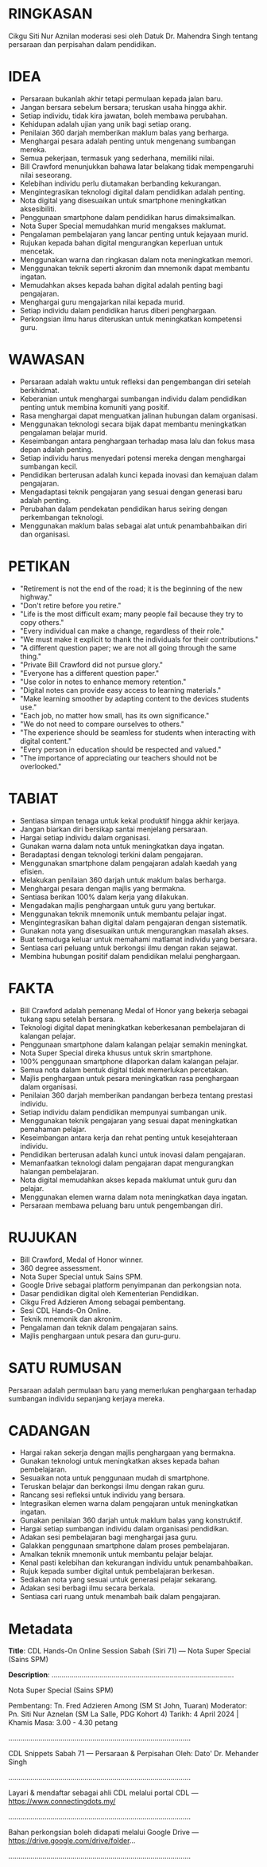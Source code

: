 # RINGKASAN
Cikgu Siti Nur Aznilan moderasi sesi oleh Datuk Dr. Mahendra Singh tentang persaraan dan perpisahan dalam pendidikan.

# IDEA
- Persaraan bukanlah akhir tetapi permulaan kepada jalan baru.
- Jangan bersara sebelum bersara; teruskan usaha hingga akhir.
- Setiap individu, tidak kira jawatan, boleh membawa perubahan.
- Kehidupan adalah ujian yang unik bagi setiap orang.
- Penilaian 360 darjah memberikan maklum balas yang berharga.
- Menghargai pesara adalah penting untuk mengenang sumbangan mereka.
- Semua pekerjaan, termasuk yang sederhana, memiliki nilai.
- Bill Crawford menunjukkan bahawa latar belakang tidak mempengaruhi nilai seseorang.
- Kelebihan individu perlu diutamakan berbanding kekurangan.
- Mengintegrasikan teknologi digital dalam pendidikan adalah penting.
- Nota digital yang disesuaikan untuk smartphone meningkatkan aksesibiliti.
- Penggunaan smartphone dalam pendidikan harus dimaksimalkan.
- Nota Super Special memudahkan murid mengakses maklumat.
- Pengalaman pembelajaran yang lancar penting untuk kejayaan murid.
- Rujukan kepada bahan digital mengurangkan keperluan untuk mencetak.
- Menggunakan warna dan ringkasan dalam nota meningkatkan memori.
- Menggunakan teknik seperti akronim dan mnemonik dapat membantu ingatan.
- Memudahkan akses kepada bahan digital adalah penting bagi pengajaran.
- Menghargai guru mengajarkan nilai kepada murid.
- Setiap individu dalam pendidikan harus diberi penghargaan.
- Perkongsian ilmu harus diteruskan untuk meningkatkan kompetensi guru.

# WAWASAN
- Persaraan adalah waktu untuk refleksi dan pengembangan diri setelah berkhidmat.
- Keberanian untuk menghargai sumbangan individu dalam pendidikan penting untuk membina komuniti yang positif.
- Rasa menghargai dapat menguatkan jalinan hubungan dalam organisasi.
- Menggunakan teknologi secara bijak dapat membantu meningkatkan pengalaman belajar murid.
- Keseimbangan antara penghargaan terhadap masa lalu dan fokus masa depan adalah penting.
- Setiap individu harus menyedari potensi mereka dengan menghargai sumbangan kecil.
- Pendidikan berterusan adalah kunci kepada inovasi dan kemajuan dalam pengajaran.
- Mengadaptasi teknik pengajaran yang sesuai dengan generasi baru adalah penting.
- Perubahan dalam pendekatan pendidikan harus seiring dengan perkembangan teknologi.
- Menggunakan maklum balas sebagai alat untuk penambahbaikan diri dan organisasi.

# PETIKAN
- "Retirement is not the end of the road; it is the beginning of the new highway."
- "Don't retire before you retire."
- "Life is the most difficult exam; many people fail because they try to copy others."
- "Every individual can make a change, regardless of their role."
- "We must make it explicit to thank the individuals for their contributions."
- "A different question paper; we are not all going through the same thing."
- "Private Bill Crawford did not pursue glory."
- "Everyone has a different question paper."
- "Use color in notes to enhance memory retention."
- "Digital notes can provide easy access to learning materials."
- "Make learning smoother by adapting content to the devices students use."
- "Each job, no matter how small, has its own significance."
- "We do not need to compare ourselves to others."
- "The experience should be seamless for students when interacting with digital content."
- "Every person in education should be respected and valued."
- "The importance of appreciating our teachers should not be overlooked."

# TABIAT
- Sentiasa simpan tenaga untuk kekal produktif hingga akhir kerjaya.
- Jangan biarkan diri bersikap santai menjelang persaraan.
- Hargai setiap individu dalam organisasi.
- Gunakan warna dalam nota untuk meningkatkan daya ingatan.
- Beradaptasi dengan teknologi terkini dalam pengajaran.
- Menggunakan smartphone dalam pengajaran adalah kaedah yang efisien.
- Melakukan penilaian 360 darjah untuk maklum balas berharga.
- Menghargai pesara dengan majlis yang bermakna.
- Sentiasa berikan 100% dalam kerja yang dilakukan.
- Mengadakan majlis penghargaan untuk guru yang bertukar.
- Menggunakan teknik mnemonik untuk membantu pelajar ingat.
- Mengintegrasikan bahan digital dalam pengajaran dengan sistematik.
- Gunakan nota yang disesuaikan untuk mengurangkan masalah akses.
- Buat temuduga keluar untuk memahami matlamat individu yang bersara.
- Sentiasa cari peluang untuk berkongsi ilmu dengan rakan sejawat.
- Membina hubungan positif dalam pendidikan melalui penghargaan.

# FAKTA
- Bill Crawford adalah pemenang Medal of Honor yang bekerja sebagai tukang sapu setelah bersara.
- Teknologi digital dapat meningkatkan keberkesanan pembelajaran di kalangan pelajar.
- Penggunaan smartphone dalam kalangan pelajar semakin meningkat.
- Nota Super Special direka khusus untuk skrin smartphone.
- 100% penggunaan smartphone dilaporkan dalam kalangan pelajar.
- Semua nota dalam bentuk digital tidak memerlukan percetakan.
- Majlis penghargaan untuk pesara meningkatkan rasa penghargaan dalam organisasi.
- Penilaian 360 darjah memberikan pandangan berbeza tentang prestasi individu.
- Setiap individu dalam pendidikan mempunyai sumbangan unik.
- Menggunakan teknik pengajaran yang sesuai dapat meningkatkan pemahaman pelajar.
- Keseimbangan antara kerja dan rehat penting untuk kesejahteraan individu.
- Pendidikan berterusan adalah kunci untuk inovasi dalam pengajaran.
- Memanfaatkan teknologi dalam pengajaran dapat mengurangkan halangan pembelajaran.
- Nota digital memudahkan akses kepada maklumat untuk guru dan pelajar.
- Menggunakan elemen warna dalam nota meningkatkan daya ingatan.
- Persaraan membawa peluang baru untuk pengembangan diri.

# RUJUKAN
- Bill Crawford, Medal of Honor winner.
- 360 degree assessment.
- Nota Super Special untuk Sains SPM.
- Google Drive sebagai platform penyimpanan dan perkongsian nota.
- Dasar pendidikan digital oleh Kementerian Pendidikan.
- Cikgu Fred Adzieren Among sebagai pembentang.
- Sesi CDL Hands-On Online.
- Teknik mnemonik dan akronim.
- Pengalaman dan teknik dalam pengajaran sains.
- Majlis penghargaan untuk pesara dan guru-guru.

# SATU RUMUSAN
Persaraan adalah permulaan baru yang memerlukan penghargaan terhadap sumbangan individu sepanjang kerjaya mereka.

# CADANGAN
- Hargai rakan sekerja dengan majlis penghargaan yang bermakna.
- Gunakan teknologi untuk meningkatkan akses kepada bahan pembelajaran.
- Sesuaikan nota untuk penggunaan mudah di smartphone.
- Teruskan belajar dan berkongsi ilmu dengan rakan guru.
- Rancang sesi refleksi untuk individu yang bersara.
- Integrasikan elemen warna dalam pengajaran untuk meningkatkan ingatan.
- Gunakan penilaian 360 darjah untuk maklum balas yang konstruktif.
- Hargai setiap sumbangan individu dalam organisasi pendidikan.
- Adakan sesi pembelajaran bagi menghargai jasa guru.
- Galakkan penggunaan smartphone dalam proses pembelajaran.
- Amalkan teknik mnemonik untuk membantu pelajar belajar.
- Kenal pasti kelebihan dan kekurangan individu untuk penambahbaikan.
- Rujuk kepada sumber digital untuk pembelajaran berkesan.
- Sediakan nota yang sesuai untuk generasi pelajar sekarang.
- Adakan sesi berbagi ilmu secara berkala.
- Sentiasa cari ruang untuk menambah baik dalam pengajaran.

# Metadata
**Title**: CDL Hands-On Online Session Sabah (Siri 71) — Nota Super Special (Sains SPM)

**Description**: ...........................................................................................

Nota Super Special (Sains SPM)

Pembentang: Tn. Fred Adzieren Among (SM St John, Tuaran)
Moderator: Pn. Siti Nur Aznelan (SM La Salle, PDG Kohort 4)
Tarikh: 4 April 2024   |   Khamis
Masa: 3.00 - 4.30 petang

...........................................................................................

CDL Snippets Sabah 71 — Persaraan & Perpisahan
Oleh: Dato' Dr. Mehander Singh

...........................................................................................

Layari & mendaftar sebagai ahli CDL melalui portal CDL — https://www.connectingdots.my/

...........................................................................................

Bahan perkongsian boleh didapati melalui Google Drive — https://drive.google.com/drive/folder...

...........................................................................................